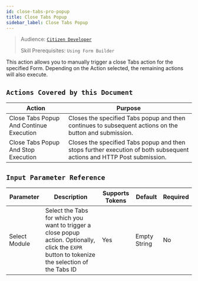 ```yaml
---
id: close-tabs-pro-popup
title: Close Tabs Popup
sidebar_label: Close Tabs Popup
---
```


> Audience: [`Citizen Developer`](/docs/audience#citizen-developers)
> 
> Skill Prerequisites: `Using Form Builder`

This action allows you to manually trigger a close Tabs action for the specified Form. Depending on the Action selected, the remaining actions will also execute.

## `Actions Covered by this Document`

| Action | Purpose |
| ------ | ------- |
| Close Tabs Popup And Continue Execution | Closes the specified Tabs popup and then continues to subsequent actions on the button and submission. |
| Close Tabs Popup And Stop Execution | Closes the specified Tabs popup and then stops further execution of both subsequent actions and HTTP Post submission. |

## `Input Parameter Reference`

| Parameter | Description | Supports Tokens | Default | Required |
| --------- | ----------- | --------------- | ------- | -------- |
| Select Module | Select the Tabs for which you want to trigger a close popup action. Optionally, click the `EXPR` button to tokenize the selection of the Tabs ID | Yes | Empty String | No |
